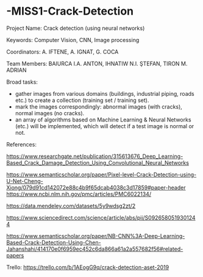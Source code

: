 # -MISS1-Crack-Detection

  Project Name: Crack detection (using neural networks)
  
  Keywords: Computer Vision, CNN, Image processing
  
  Coordinators: A. IFTENE, A. IGNAT, G. COCA
  
  Team Members: BAIURCA I.A. ANTON, IHNATIW N.I. ŞTEFAN, TIRON M. ADRIAN
  
  
  Broad tasks:
  
  - gather images from various domains (buildings, industrial piping, roads etc.) to create a collection (training set / training set).
  - mark the images correspondingly: abnormal images (with cracks), normal images (no cracks).
  - an array of algorithms based on Machine Learning & Neural Networks (etc.) will be implemented, which will detect if a test image is       normal or not.
  
  
  References: 
  
  https://www.researchgate.net/publication/315613676_Deep_Learning-Based_Crack_Damage_Detection_Using_Convolutional_Neural_Networks
  
  https://www.semanticscholar.org/paper/Pixel-level-Crack-Detection-using-U-Net-Cheng-Xiong/079d91cd142072e88c4b9f65dcab4038c3d17859#paper-header
  https://www.ncbi.nlm.nih.gov/pmc/articles/PMC6022134/
  
  https://data.mendeley.com/datasets/5y9wdsg2zt/2
  
  https://www.sciencedirect.com/science/article/abs/pii/S0926580519301244
  
  https://www.semanticscholar.org/paper/NB-CNN%3A-Deep-Learning-Based-Crack-Detection-Using-Chen-Jahanshahi/414170e0f6959ec452c6da866a61a2a557682f56#related-papers

  Trello:
  https://trello.com/b/1AEogG9q/crack-detection-aset-2019
